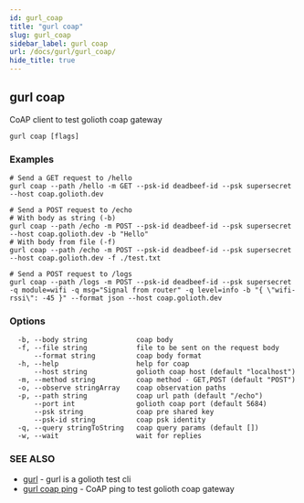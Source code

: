 ```yaml
---
id: gurl_coap
title: "gurl coap"
slug: gurl_coap
sidebar_label: gurl coap
url: /docs/gurl/gurl_coap/
hide_title: true
---
```

## gurl coap

CoAP client to test golioth coap gateway

```
gurl coap [flags]
```

### Examples

```
# Send a GET request to /hello
gurl coap --path /hello -m GET --psk-id deadbeef-id --psk supersecret --host coap.golioth.dev

# Send a POST request to /echo
# With body as string (-b)
gurl coap --path /echo -m POST --psk-id deadbeef-id --psk supersecret --host coap.golioth.dev -b "Hello"
# With body from file (-f)
gurl coap --path /echo -m POST --psk-id deadbeef-id --psk supersecret --host coap.golioth.dev -f ./test.txt

# Send a POST request to /logs
gurl coap --path /logs -m POST --psk-id deadbeef-id --psk supersecret -q module=wifi -q msg="Signal from router" -q level=info -b "{ \"wifi-rssi\": -45 }" --format json --host coap.golioth.dev
```

### Options

```
  -b, --body string            coap body
  -f, --file string            file to be sent on the request body
      --format string          coap body format
  -h, --help                   help for coap
      --host string            golioth coap host (default "localhost")
  -m, --method string          coap method - GET,POST (default "POST")
  -o, --observe stringArray    coap observation paths
  -p, --path string            coap url path (default "/echo")
      --port int               golioth coap port (default 5684)
      --psk string             coap pre shared key
      --psk-id string          coap psk identity
  -q, --query stringToString   coap query params (default [])
  -w, --wait                   wait for replies
```

### SEE ALSO

* [gurl](/docs/gurl/gurl/)	 - gurl is a golioth test cli
* [gurl coap ping](/docs/gurl/gurl_coap_ping/)	 - CoAP ping to test golioth coap gateway

